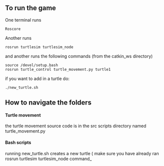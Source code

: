## To run the game

One terminal runs
```
Roscore
```
Another runs
```
rosrun turtlesim turtlesim_node
```
and another runs the following commands (from the catkin_ws directory)
```
source /devel/setup.bash
rosrun turtle_control turtle_movement.py turtle1
```
if you want to add in a turtle do:
```
./new_turtle.sh
```
## How to navigate the folders
#### Turtle movement
the turtle movement source code is in the src scripts directory named turtle_movement.py
#### Bash scripts
running new_turtle.sh creates a new turtle ( make sure you have already ran rosrun turtlesim turtlesim_node command_

